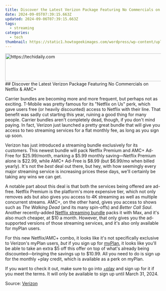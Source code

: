 ```yaml
---
title: Discover the Latest Verizon Package Featuring No Commercials on Netflix & AMC+
date: 2024-09-05T07:39:15.663Z
updated: 2024-09-06T07:39:15.663Z
tags:
  - streaming
categories:
  - tech
thumbnail: https://static1.howtogeekimages.com/wordpress/wp-content/uploads/2023/08/netflix.jpg
---
```


<!-- affiliate ads begin -->
<a href="https://appsumo.8odi.net/c/5597632/2094483/7443" target="_top" id="2094483">
  <img src="//a.impactradius-go.com/display-ad/7443-2094483" border="0" alt="https://techidaily.com" width="728" height="90"/>
</a>
<img height="0" width="0" src="https://appsumo.8odi.net/i/5597632/2094483/7443" style="position:absolute;visibility:hidden;" border="0" />
<!-- affiliate ads end -->
## Discover the Latest Verizon Package Featuring No Commercials on Netflix & AMC+

Carrier bundles are becoming more and more frequent, but perhaps not as exciting. T-Mobile was pretty famous for its "Netflix on Us" perk, which gave users free (or heavily discounted) access to Netflix with their line. That benefit was sadly cut starting this year, ruining a good thing for many people. Carrier bundles aren't completely dead, though, if you don't mind paying. In fact, Verizon just launched a pretty great bundle that will give you access to two streaming services for a flat monthly fee, as long as you sign up soon.

 Verizon has just introduced a streaming bundle exclusively for its customers. This newest bundle will pack Netflix Premium and AMC+ Ad-Free for $25.99/month, marking a $5.99 monthly saving—Netflix Premium alone is $22.99, while AMC+ Ad-Free is $8.99 (but $6.99/mo when billed yearly). It's not the _best_ deal out there, but hey, with how seemingly every major streaming service is increasing prices these days, we'll certainly be taking any wins we can get.

 A notable part about this deal is that both the services being offered are ad-free. Netflix Premium is the platform's more expensive tier, which not only removes ads but also gives you access to 4K streaming as well as multiple concurrent streams. AMC+, on the other hand, gives you access to shows such as _The Walking Dead_ (and its many spin-offs) and _Better Call Saul_. Another recently-added [Netflix streaming bundle](https://extra-information.techidaily.com/becoming-a-true-connoisseur-of-srt-text-creation-for-2024/) packs it with Max, and it's also much cheaper, at $10 a month. However, that only gives you the ad-supported versions of those streaming services, and it's also only available for myPlan users.

 For this new Netflix/AMC+ combo, it looks like it's not specifically exclusive to Verizon's myPlan users, _but_ if you sign up for [myPlan](https://www.anrdoezrs.net/links/3607085/type/dlg/sid/UUhtgUeUpU2002173/https://www.verizon.com/plans/unlimited/), it looks like you'll be able to take an extra $5 off this offer on top of what's already being discounted—bringing the savings up to $10.99\. All you need to do is sign up for the monthly +play credit, which is available as a perk on myPlan.

 If you want to check it out, make sure to go into [+play](https://www.anrdoezrs.net/links/3607085/type/dlg/sid/UUhtgUeUpU2002173/https://www.verizon.com/plusplay/?CMP=oth%5Fm%5Fp%5Fbld%5Fvar%5Faw%5F2023%5F99%5Fplusplay) and sign up for it if you meet the terms. It will only be available to sign up until March 31, 2024.

 Source: [Verizon](https://www.anrdoezrs.net/links/3607085/type/dlg/sid/UUhtgUeUpU2002173/https://www.verizon.com/about/news/verizon-netflix-premium-amc-ad-free-streaming-bundle)

<ins class="adsbygoogle"
     style="display:block"
     data-ad-format="autorelaxed"
     data-ad-client="ca-pub-7571918770474297"
     data-ad-slot="1223367746"></ins>



<ins class="adsbygoogle"
     style="display:block"
     data-ad-client="ca-pub-7571918770474297"
     data-ad-slot="8358498916"
     data-ad-format="auto"
     data-full-width-responsive="true"></ins>


